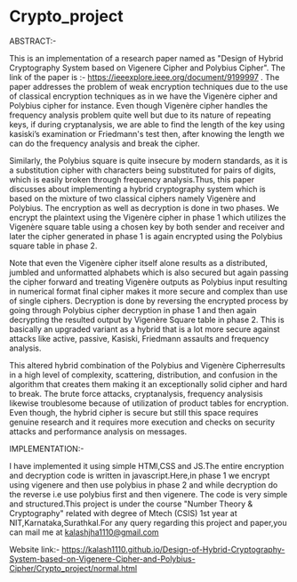 # Crypto_project
ABSTRACT:- 

This is an implementation of a research paper named as "Design of Hybrid Cryptography System based on Vigenere Cipher and Polybius Cipher". The link of the paper is :- https://ieeexplore.ieee.org/document/9199997 .
The paper addresses the problem of weak encryption techniques due to the use of classical encryption techniques as in we have the Vigenère cipher and Polybius cipher for instance. Even though Vigenère
cipher handles the frequency analysis problem quite well but due to its nature of repeating keys, if during cryptanalysis, we are able to find the length of the key using kasiski’s examination or Friedmann's
test then, after knowing the length we can do the frequency analysis and break the cipher.

Similarly, the Polybius square is quite insecure by modern standards, as it is a substitution cipher with characters being substituted for pairs of digits, which is easily broken through frequency analysis.Thus, this paper discusses about implementing a hybrid cryptography system which is based on the mixture of two classical ciphers namely Vigenère and Polybius. The encryption as well as decryption is
done in two phases. We encrypt the plaintext using the Vigenère cipher in phase 1 which utilizes the Vigenère square table using a chosen key by both sender and receiver and later the cipher generated in
phase 1 is again encrypted using the Polybius square table in phase 2.

Note that even the Vigenère cipher itself alone results as a distributed, jumbled and unformatted alphabets which is also secured but again passing the cipher forward and treating Vigenère outputs as Polybius input resulting in numerical format final cipher makes it more secure and complex than use of single ciphers. Decryption is done by
reversing the encrypted process by going through Polybius cipher decryption in phase 1 and then again decrypting the resulted output by Vigenère Square table in phase 2.
This is basically an upgraded variant as a hybrid that is a lot more secure against attacks like active, passive, Kasiski, Friedmann assaults and frequency analysis.

This altered hybrid combination of the Polybius and Vigenère Cipherresults in a high level of complexity, scattering, distribution, and confusion in the algorithm that creates them making it an exceptionally solid cipher and hard to break. The brute
force attacks, cryptanalysis, frequency analysisis likewise troublesome because of utilization of product tables for encryption. Even though, the hybrid cipher is secure but still this space requires genuine
research and it requires more execution and checks on security attacks and performance analysis on messages.

IMPLEMENTATION:-

I have implemented it using simple HTMl,CSS and JS.The entire encryption and decryption code is written in javascript.Here,in phase 1 we encrypt using vigenere and then use polybius in phase 2 and while decryption do the reverse i.e use polybius first and then vigenere.
The code is very simple and structured.This project is under the course "Number Theory & Cryptography" related with degree of Mtech (CSIS) 1st year at NIT,Karnataka,Surathkal.For any query regarding this project and paper,you can mail me at kalashjha1110@gmail.com

Website link:- https://kalash1110.github.io/Design-of-Hybrid-Cryptography-System-based-on-Vigenere-Cipher-and-Polybius-Cipher/Crypto_project/normal.html
